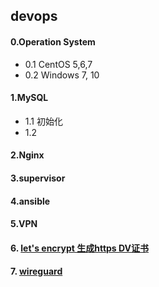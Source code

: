 ## devops
#### 0.Operation System
   - 0.1 CentOS 5,6,7
   - 0.2 Windows 7, 10
   
#### 1.MySQL
   - 1.1 初始化
   - 1.2 
#### 2.Nginx
#### 3.supervisor
#### 4.ansible
#### 5.VPN
#### 6. [let's encrypt 生成https DV证书](https://github.com/chromiumer/devops/blob/master/reference/letsencrypt.md) 
#### 7. [wireguard](https://github.com/chromiumer/devops/blob/master/reference/wireguard.md)  
